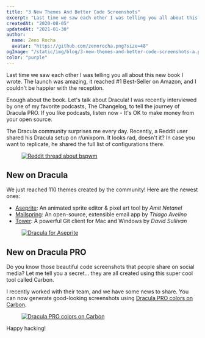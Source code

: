 ```yaml
---
title: "3 New Themes And Better Code Screenshots"
excerpt: "Last time we saw each other I was telling you all about this new book I wrote. The launch was amazing, it reached #1 Best-Seller on Amazon, and I couldn't be happier with the reception."
createdAt: "2020-08-05"
updatedAt: "2021-01-30"
author:
  name: Zeno Rocha
  avatar: "https://github.com/zenorocha.png?size=48"
ogImage: "/static/img/blog/3-new-themes-and-better-code-screenshots-a.png"
color: "purple"
---
```


Last time we saw each other I was telling you all about this new book I wrote. The launch was amazing, it reached #1 Best-Seller on Amazon, and I couldn't be happier with the reception.

Enough about the book. Let's talk about Dracula! I was recently interviewed by one of my favorite podcasts, The Changelog, to tell the journey of Dracula PRO. If you like podcasts, listen now - It's OK to make money from your open source.

The Dracula community surprises me every day. Recently, a Reddit user shared his Dracula setup on r/unixporn. It looks rad, doesn't it? In case you want to replicate, he shared the full list of configurations there.

<a href="https://www.reddit.com/r/unixporn/comments/hvrp6f/bspwm_dracula_theme/">
  <figure>
    <img src="/static/img/blog/3-new-themes-and-better-code-screenshots-a.png" alt="Reddit thread about bspwm" />
  </figure>
</a>
 
## New on Dracula

We just reached 110 themes created by the community! Here are the newest ones:

* [Aseprite](/aseprite): An animated sprite editor & pixel art tool by *Amit Netanel*
* [Mailspring](/mailspring): An open-source, extensible email app by *Thiago Avelino*
* [Tower](/tower): A powerful Git client for Mac and Windows by *David Sullivan*

<a href="/aseprite">
  <figure>
    <img src="/static/img/blog/3-new-themes-and-better-code-screenshots-b.jpg" alt="Dracula for Aseprite" />
  </figure>
</a>
 
## New on Dracula PRO

Do you know those beautiful code screenshots that people share on social media? Let me tell you a secret... they are all created using this super cool tool called Carbon.

I recently worked with their team, and we have some news to share. You can now generate good-looking screenshots using [Dracula PRO colors on Carbon](https://carbon.now.sh/?t=dracula-pro).

<a href="https://carbon.now.sh/?t=dracula-pro">
  <figure>
    <img src="/static/img/blog/3-new-themes-and-better-code-screenshots-c.png" alt="Dracula PRO colors on Carbon" />
  </figure>
</a>

Happy hacking!